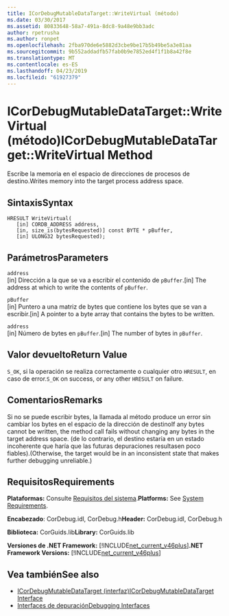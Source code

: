 ```yaml
---
title: ICorDebugMutableDataTarget::WriteVirtual (método)
ms.date: 03/30/2017
ms.assetid: 80833648-58a7-491a-8dc8-9a48e9bb3adc
author: rpetrusha
ms.author: ronpet
ms.openlocfilehash: 2fba970de6e5882d3cbe9be17b5b49be5a3e81aa
ms.sourcegitcommit: 9b552addadfb57fab0b9e7852ed4f1f1b8a42f8e
ms.translationtype: MT
ms.contentlocale: es-ES
ms.lasthandoff: 04/23/2019
ms.locfileid: "61927379"
---
```

# <a name="icordebugmutabledatatargetwritevirtual-method"></a><span data-ttu-id="82506-102">ICorDebugMutableDataTarget::WriteVirtual (método)</span><span class="sxs-lookup"><span data-stu-id="82506-102">ICorDebugMutableDataTarget::WriteVirtual Method</span></span>
<span data-ttu-id="82506-103">Escribe la memoria en el espacio de direcciones de procesos de destino.</span><span class="sxs-lookup"><span data-stu-id="82506-103">Writes memory into the target process address space.</span></span>  
  
## <a name="syntax"></a><span data-ttu-id="82506-104">Sintaxis</span><span class="sxs-lookup"><span data-stu-id="82506-104">Syntax</span></span>  
  
```  
HRESULT WriteVirtual(  
   [in] CORDB_ADDRESS address,  
   [in, size_is(bytesRequested)] const BYTE * pBuffer,  
   [in] ULONG32 bytesRequested);  
```  
  
## <a name="parameters"></a><span data-ttu-id="82506-105">Parámetros</span><span class="sxs-lookup"><span data-stu-id="82506-105">Parameters</span></span>  
 `address`  
 <span data-ttu-id="82506-106">[in] Dirección a la que se va a escribir el contenido de `pBuffer`.</span><span class="sxs-lookup"><span data-stu-id="82506-106">[in] The address at which to write the contents of `pBuffer`.</span></span>  
  
 `pBuffer`  
 <span data-ttu-id="82506-107">[in] Puntero a una matriz de bytes que contiene los bytes que se van a escribir.</span><span class="sxs-lookup"><span data-stu-id="82506-107">[in] A pointer to a byte array that contains the bytes to be written.</span></span>  
  
 `address`  
 <span data-ttu-id="82506-108">[in] Número de bytes en `pBuffer`.</span><span class="sxs-lookup"><span data-stu-id="82506-108">[in] The number of bytes in `pBuffer`.</span></span>  
  
## <a name="return-value"></a><span data-ttu-id="82506-109">Valor devuelto</span><span class="sxs-lookup"><span data-stu-id="82506-109">Return Value</span></span>  
 <span data-ttu-id="82506-110">`S_OK`, si la operación se realiza correctamente o cualquier otro `HRESULT`, en caso de error.</span><span class="sxs-lookup"><span data-stu-id="82506-110">`S_OK` on success, or any other `HRESULT` on failure.</span></span>  
  
## <a name="remarks"></a><span data-ttu-id="82506-111">Comentarios</span><span class="sxs-lookup"><span data-stu-id="82506-111">Remarks</span></span>  
 <span data-ttu-id="82506-112">Si no se puede escribir bytes, la llamada al método produce un error sin cambiar los bytes en el espacio de la dirección de destino</span><span class="sxs-lookup"><span data-stu-id="82506-112">If any bytes cannot be written, the method call fails without changing any bytes in the target address space.</span></span> <span data-ttu-id="82506-113">(de lo contrario, el destino estaría en un estado incoherente que haría que las futuras depuraciones resultasen poco fiables).</span><span class="sxs-lookup"><span data-stu-id="82506-113">(Otherwise, the target would be in an inconsistent state that makes further debugging unreliable.)</span></span>  
  
## <a name="requirements"></a><span data-ttu-id="82506-114">Requisitos</span><span class="sxs-lookup"><span data-stu-id="82506-114">Requirements</span></span>  
 <span data-ttu-id="82506-115">**Plataformas:** Consulte [Requisitos del sistema](../../../../docs/framework/get-started/system-requirements.md).</span><span class="sxs-lookup"><span data-stu-id="82506-115">**Platforms:** See [System Requirements](../../../../docs/framework/get-started/system-requirements.md).</span></span>  
  
 <span data-ttu-id="82506-116">**Encabezado**: CorDebug.idl, CorDebug.h</span><span class="sxs-lookup"><span data-stu-id="82506-116">**Header:** CorDebug.idl, CorDebug.h</span></span>  
  
 <span data-ttu-id="82506-117">**Biblioteca:** CorGuids.lib</span><span class="sxs-lookup"><span data-stu-id="82506-117">**Library:** CorGuids.lib</span></span>  
  
 <span data-ttu-id="82506-118">**Versiones de .NET Framework:** [!INCLUDE[net_current_v46plus](../../../../includes/net-current-v46plus-md.md)]</span><span class="sxs-lookup"><span data-stu-id="82506-118">**.NET Framework Versions:** [!INCLUDE[net_current_v46plus](../../../../includes/net-current-v46plus-md.md)]</span></span>  
  
## <a name="see-also"></a><span data-ttu-id="82506-119">Vea también</span><span class="sxs-lookup"><span data-stu-id="82506-119">See also</span></span>

- [<span data-ttu-id="82506-120">ICorDebugMutableDataTarget (interfaz)</span><span class="sxs-lookup"><span data-stu-id="82506-120">ICorDebugMutableDataTarget Interface</span></span>](../../../../docs/framework/unmanaged-api/debugging/icordebugmutabledatatarget-interface.md)
- [<span data-ttu-id="82506-121">Interfaces de depuración</span><span class="sxs-lookup"><span data-stu-id="82506-121">Debugging Interfaces</span></span>](../../../../docs/framework/unmanaged-api/debugging/debugging-interfaces.md)
